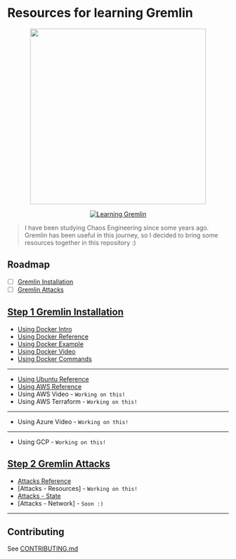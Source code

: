 # Resources for learning Gremlin

<div align="center">
  <img src="https://github.com/yurynino/learning-gremlin-basics/blob/master/images/gremlin_animation.gif" width="400px" />
  
[![Learning Gremlin](https://img.shields.io/badge/learning-gremlin-red)](https://www.gremlin.com/)
</div>

> I have been studying Chaos Engineering since some years ago. Gremlin has been useful in this journey, so I decided to bring some resources together in this repository :)

## Roadmap

- [ ] [Gremlin Installation](#step-1-gremlin-installation)
- [ ] [Gremlin Attacks](#step-2-gremlin-attacks)

## [Step 1 Gremlin Installation](https://www.gremlin.com/docs/infrastructure-layer/installation/)

- [Using Docker Intro](https://hub.packtpub.com/gremlin-makes-chaos-engineering-with-docker-easier-with-new-container-discovery-feature/)
- [Using Docker Reference](https://www.gremlin.com/community/tutorials/how-to-install-and-use-gremlin-in-a-docker-container/)
- [Using Docker Example](https://www.gremlin.com/community/tutorials/how-to-install-and-use-gremlin-locally-with-docker-for-mac/)
- [Using Docker Video](https://www.youtube.com/watch?v=PcwdZB_blLc)
- [Using Docker Commands](https://github.com/yurynino/learning-gremlin-basics/tree/master/exercises/1-installation)

---

- [Using Ubuntu Reference](https://www.gremlin.com/community/tutorials/how-to-install-and-use-gremlin-on-ubuntu-16-04/)
- [Using AWS Reference](https://www.gremlin.com/community/tutorials/how-to-use-and-install-gremlin-on-amazon-linux/)
- Using AWS Video - `Working on this!`
- Using AWS Terraform - `Working on this!`

---

- Using Azure Video - `Working on this!`

---

- Using GCP - `Working on this!`

## [Step 2 Gremlin Attacks](https://www.gremlin.com/docs/infrastructure-layer/attacks/#resource-gremlins)

- [Attacks Reference](https://www.gremlin.com/docs/infrastructure-layer/attacks/#resource-gremlins)
- [Attacks - Resources] - `Working on this!`
- [Attacks - State](https://www.youtube.com/watch?v=PcwdZB_blLc)
- [Attacks - Network] - `Soon :)`

---

## Contributing

See [CONTRIBUTING.md](https://github.com/yurynino/learning-aws-practitioner/blob/master/CONTRIBUTING.md)

